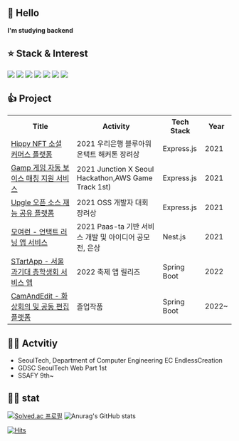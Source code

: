 ##  👋 Hello
**I'm studying backend** 

## ⭐️ Stack & Interest
<div>
<img src="https://img.shields.io/badge/javascript-F7DF1E?style=for-the-badge&logo=javascript&logoColor=white">
<img src="https://img.shields.io/badge/nestjs-E0234E?style=for-the-badge&logo=nestjs&logoColor=white">
<img src="https://img.shields.io/badge/springboot-6DB33F?style=for-the-badge&logo=springboot&logoColor=white">
<img src="https://img.shields.io/badge/docker-2496ED?style=for-the-badge&logo=docker&logoColor=white">
<img src="https://img.shields.io/badge/MySQL-4479A1?style=for-the-badge&logo=MySQL&logoColor=white">
<img src="https://img.shields.io/badge/redis-DC382D?style=for-the-badge&logo=redis&logoColor=white">
<img src="https://img.shields.io/badge/elasticsearch-005571?style=for-the-badge&logo=elasticsearch&logoColor=white">
</div>

## 👍 Project
<table>
  <tr>
    <th>Title</th>
    <th>Activity</th>
    <th>Tech Stack</th>
    <th>Year</th>
  </tr>
  <tr>
    <td><a href="https://github.com/woori-hippy/hippy_back" target="_blank">Hippy NFT 소셜 커머스 플랫폼</a></td>
    <td>2021 우리은행 블루아워 온택트 해커톤 장려상</td>
    <td>Express.js</td>
    <td>2021</td>
  </tr>
  <tr>
    <td><a href="https://github.com/junction-hippy/junction_hippy_back" target="_blank">Gamp 게임 자동 보이스 매칭 지원 서비스</a></td>
    <td>2021 Junction X Seoul Hackathon,AWS Game Track 1st)</td>
    <td>Express.js</td>
    <td>2021</td>
  </tr>
  <tr>
    <td><a href="https://github.com/Jandy-SeoulTech/Jandy_Web_Back">Upgle 오픈 소스 재능 공유 플랫폼</a></td>
    <td>2021 OSS 개발자 대회 장려상</td>
    <td>Express.js</td>
    <td>2021</td>
  </tr>
  <tr>
    <td><a href="https://github.com/MoyeoRun/MoyeoRun_Back">모여런 - 언택트 러닝 앱 서비스 </a></td>
    <td>2021 Paas-ta 기반 서비스 개발 및 아이디어 공모전, 은상</td>
    <td>Nest.js</td>
    <td>2021</td>
  </tr>
  <tr>
    <td><a href="https://github.com/InHyeok-J/STartApp-Back">STartApp - 서울과기대 총학생회 서비스 앱</a></td>
    <td>2022 축제 앱 릴리즈</td>
    <td>Spring Boot</td>
    <td>2022</td>
  </tr>
  <tr>
    <td><a href="https://github.com/TeamDiligence/CamAndEdit_Api">CamAndEdit - 화상회의 및 공동 편집 플랫폼</a></td>
    <td>졸업작품</td>
    <td>Spring Boot</td>
    <td>2022~</td>
  </tr>
</table>

## 🏃‍♀️ Actvitiy
- SeoulTech, Department of Computer Engineering EC EndlessCreation
- GDSC SeoulTech Web Part 1st
- SSAFY 9th~

## 🏋🏻 stat
[![Solved.ac
프로필](http://mazassumnida.wtf/api/v2/generate_badge?boj=benchpress)](https://solved.ac/benchpress)
![Anurag's GitHub stats](https://github-readme-stats.vercel.app/api?username=InHyeok-J&show_icons=true&theme=radical)


[![Hits](https://hits.seeyoufarm.com/api/count/incr/badge.svg?url=https%3A%2F%2Fgithub.com%2FInHyeok-J&count_bg=%239BAC90&title_bg=%23555555&icon=&icon_color=%23E7E7E7&title=hits&edge_flat=false)](https://hits.seeyoufarm.com)
